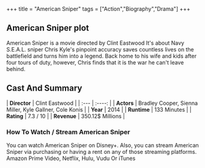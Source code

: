 +++
title = "American Sniper"
tags = ["Action","Biography","Drama"]
+++
## American Sniper plot
American Sniper is a movie directed by Clint Eastwood It's about Navy S.E.A.L. sniper Chris Kyle's pinpoint accuracy saves countless lives on the battlefield and turns him into a legend. Back home to his wife and kids after four tours of duty, however, Chris finds that it is the war he can't leave behind.
## Cast And Summary
| **Director**      | Clint Eastwood |
    | :---        |    :----:   |
    |  **Actors** | Bradley Cooper, Sienna Miller, Kyle Gallner, Cole Konis |
    | **Year**   | 2014    |
    |  **Runtime** | 133 Minutes |
    |  **Rating** | 7.3 / 10 | 
    |  **Revenue** | 350.12$ Millions |
### How To Watch / Stream American Sniper
You can watch American Sniper on Disney+.
Also, you can stream American Sniper via purchasing or having a rent on any of those streaming platforms.
Amazon Prime Video, Netflix, Hulu, Vudu Or iTunes